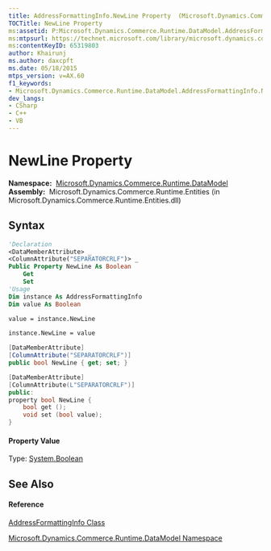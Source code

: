 ```yaml
---
title: AddressFormattingInfo.NewLine Property  (Microsoft.Dynamics.Commerce.Runtime.DataModel)
TOCTitle: NewLine Property
ms:assetid: P:Microsoft.Dynamics.Commerce.Runtime.DataModel.AddressFormattingInfo.NewLine
ms:mtpsurl: https://technet.microsoft.com/library/microsoft.dynamics.commerce.runtime.datamodel.addressformattinginfo.newline(v=AX.60)
ms:contentKeyID: 65319803
author: Khairunj
ms.author: daxcpft
ms.date: 05/18/2015
mtps_version: v=AX.60
f1_keywords:
- Microsoft.Dynamics.Commerce.Runtime.DataModel.AddressFormattingInfo.NewLine
dev_langs:
- CSharp
- C++
- VB
---
```


# NewLine Property

**Namespace:**  [Microsoft.Dynamics.Commerce.Runtime.DataModel](microsoft-dynamics-commerce-runtime-datamodel-namespace.md)  
**Assembly:**  Microsoft.Dynamics.Commerce.Runtime.Entities (in Microsoft.Dynamics.Commerce.Runtime.Entities.dll)

## Syntax

``` vb
'Declaration
<DataMemberAttribute> _
<ColumnAttribute("SEPARATORCRLF")> _
Public Property NewLine As Boolean
    Get
    Set
'Usage
Dim instance As AddressFormattingInfo
Dim value As Boolean

value = instance.NewLine

instance.NewLine = value
```

``` csharp
[DataMemberAttribute]
[ColumnAttribute("SEPARATORCRLF")]
public bool NewLine { get; set; }
```

``` c++
[DataMemberAttribute]
[ColumnAttribute(L"SEPARATORCRLF")]
public:
property bool NewLine {
    bool get ();
    void set (bool value);
}
```

#### Property Value

Type: [System.Boolean](https://technet.microsoft.com/library/a28wyd50\(v=ax.60\))  

## See Also

#### Reference

[AddressFormattingInfo Class](addressformattinginfo-class-microsoft-dynamics-commerce-runtime-datamodel.md)

[Microsoft.Dynamics.Commerce.Runtime.DataModel Namespace](microsoft-dynamics-commerce-runtime-datamodel-namespace.md)

